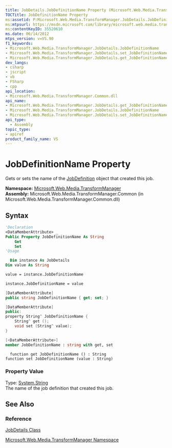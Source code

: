 ```yaml
---
title: JobDetails.JobDefinitionName Property (Microsoft.Web.Media.TransformManager)
TOCTitle: JobDefinitionName Property
ms:assetid: P:Microsoft.Web.Media.TransformManager.JobDetails.JobDefinitionName
ms:mtpsurl: https://msdn.microsoft.com/library/microsoft.web.media.transformmanager.jobdetails.jobdefinitionname(v=VS.90)
ms:contentKeyID: 35520610
ms.date: 06/14/2012
mtps_version: v=VS.90
f1_keywords:
- Microsoft.Web.Media.TransformManager.JobDetails.JobDefinitionName
- Microsoft.Web.Media.TransformManager.JobDetails.set_JobDefinitionName
- Microsoft.Web.Media.TransformManager.JobDetails.get_JobDefinitionName
dev_langs:
- csharp
- jscript
- vb
- FSharp
- cpp
api_location:
- Microsoft.Web.Media.TransformManager.Common.dll
api_name:
- Microsoft.Web.Media.TransformManager.JobDetails.get_JobDefinitionName
- Microsoft.Web.Media.TransformManager.JobDetails.JobDefinitionName
- Microsoft.Web.Media.TransformManager.JobDetails.set_JobDefinitionName
api_type:
  - Assembly
topic_type:
- apiref
product_family_name: VS
---
```


# JobDefinitionName Property

Gets or sets the name of the [JobDefinition](jobdefinition-class-microsoft-web-media-transformmanager.md) object that created this job.

**Namespace:**  [Microsoft.Web.Media.TransformManager](microsoft-web-media-transformmanager-namespace.md)  
**Assembly:**  Microsoft.Web.Media.TransformManager.Common (in Microsoft.Web.Media.TransformManager.Common.dll)

## Syntax

```vb
'Declaration
<DataMemberAttribute> _
Public Property JobDefinitionName As String
    Get
    Set
'Usage

  Dim instance As JobDetails
Dim value As String

value = instance.JobDefinitionName

instance.JobDefinitionName = value
```

```csharp
[DataMemberAttribute]
public string JobDefinitionName { get; set; }
```

```cpp
[DataMemberAttribute]
public:
property String^ JobDefinitionName {
    String^ get ();
    void set (String^ value);
}
```

``` fsharp
[<DataMemberAttribute>]
member JobDefinitionName : string with get, set
```

```jscript
  function get JobDefinitionName () : String
function set JobDefinitionName (value : String)
```

### Property Value

Type: [System.String](https://msdn.microsoft.com/library/s1wwdcbf)  
The name of the job definition that created this job.  

## See Also

### Reference

[JobDetails Class](jobdetails-class-microsoft-web-media-transformmanager.md)

[Microsoft.Web.Media.TransformManager Namespace](microsoft-web-media-transformmanager-namespace.md)
